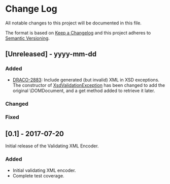 # Change Log
All notable changes to this project will be documented in this file.

The format is based on [Keep a Changelog](http://keepachangelog.com/)
and this project adheres to [Semantic Versioning](http://semver.org/).

## [Unreleased] - yyyy-mm-dd

### Added

* [DRACO-2883](http://tickets.turner.com/browse/DRACO-2883): Include generated
  (but invalid) XML in XSD exceptions. The constructor of
  [XsdValidationException](src/Exception/XsdValidationException.php) has been
  changed to add the original \DOMDocument, and a get method added to retrieve
  it later.

### Changed

### Fixed

## [0.1] - 2017-07-20

Initial release of the Validating XML Encoder.

### Added

* Initial validating XML encoder.
* Complete test coverage.
